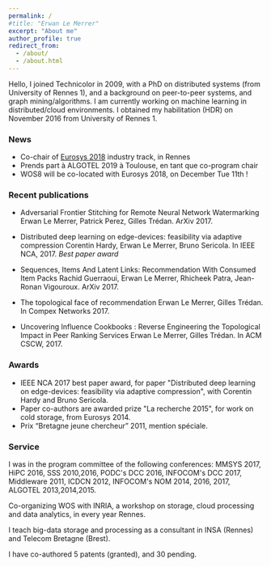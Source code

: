 ```yaml
---
permalink: /
#title: "Erwan Le Merrer"
excerpt: "About me"
author_profile: true
redirect_from: 
  - /about/
  - /about.html
---
```

Hello,
I joined Technicolor in 2009, with a PhD on distributed systems (from University of Rennes 1), and a background on peer-to-peer systems, and graph mining/algorithms. I am currently working on machine learning in distributed/cloud environments. I obtained my habilitation (HDR) on November 2016 from University of Rennes 1.

### News
* Co-chair of [Eurosys 2018](http://2018.middleware-conference.org/) industry track, in Rennes
* Prends part à ALGOTEL 2019 à Toulouse, en tant que co-program chair
* WOS8 will be co-located with Eurosys 2018, on December Tue 11th !

### Recent publications
* Adversarial Frontier Stitching for Remote Neural Network Watermarking
Erwan Le Merrer, Patrick Perez, Gilles Trédan.
ArXiv 2017.

* Distributed deep learning on edge-devices: feasibility via adaptive compression
Corentin Hardy, Erwan Le Merrer, Bruno Sericola.
In IEEE NCA, 2017. _Best paper award_

* Sequences, Items And Latent Links: Recommendation With Consumed Item Packs
Rachid Guerraoui, Erwan Le Merrer, Rhicheek Patra, Jean-Ronan Vigouroux.
ArXiv 2017.

* The topological face of recommendation
Erwan Le Merrer, Gilles Trédan.
In Compex Networks 2017.

* Uncovering Influence Cookbooks : Reverse Engineering the Topological Impact in Peer Ranking Services
Erwan Le Merrer, Gilles Trédan.
In ACM CSCW, 2017.

### Awards

* IEEE NCA 2017 best paper award, for paper "Distributed deep learning on edge-devices: feasibility via adaptive compression", with Corentin Hardy and Bruno Sericola.
* Paper co-authors are awarded prize "La recherche 2015", for work on cold storage, from Eurosys 2014.
* Prix “Bretagne jeune chercheur” 2011, mention spéciale.

### Service

I was in the program committee of the following conferences: MMSYS 2017, HiPC 2016, SSS 2010,2016, PODC's DCC 2016, INFOCOM's DCC 2017, Middleware 2011, ICDCN 2012, INFOCOM's NOM 2014, 2016, 2017, ALGOTEL 2013,2014,2015.

Co-organizing WOS with INRIA, a workshop on storage, cloud processing and data analytics, in every year Rennes.

I teach big-data storage and processing as a consultant in INSA (Rennes) and Telecom Bretagne (Brest).

I have co-authored 5 patents (granted), and 30 pending.


